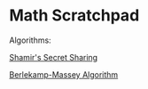 # Math Scratchpad

Algorithms:

[Shamir's Secret Sharing](./src/shamirs.rs)

[Berlekamp-Massey Algorithm](./src/berlekampmassey.rs)